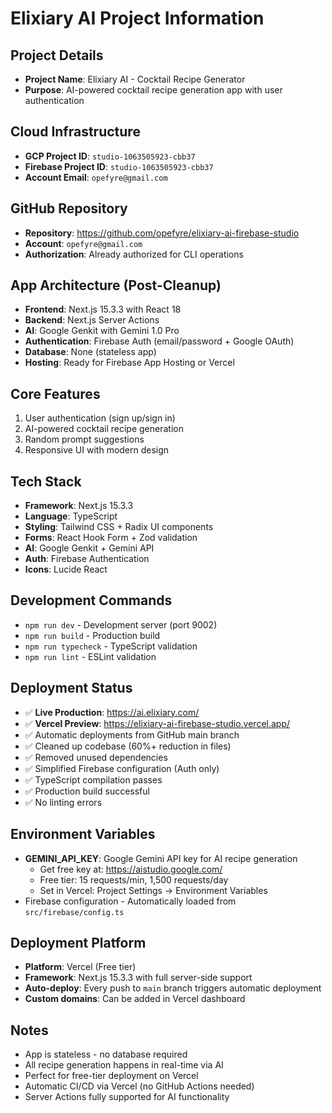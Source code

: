 # Elixiary AI Project Information

## Project Details
- **Project Name**: Elixiary AI - Cocktail Recipe Generator
- **Purpose**: AI-powered cocktail recipe generation app with user authentication

## Cloud Infrastructure
- **GCP Project ID**: `studio-1063505923-cbb37`
- **Firebase Project ID**: `studio-1063505923-cbb37`
- **Account Email**: `opefyre@gmail.com`

## GitHub Repository
- **Repository**: https://github.com/opefyre/elixiary-ai-firebase-studio
- **Account**: `opefyre@gmail.com`
- **Authorization**: Already authorized for CLI operations

## App Architecture (Post-Cleanup)
- **Frontend**: Next.js 15.3.3 with React 18
- **Backend**: Next.js Server Actions
- **AI**: Google Genkit with Gemini 1.0 Pro
- **Authentication**: Firebase Auth (email/password + Google OAuth)
- **Database**: None (stateless app)
- **Hosting**: Ready for Firebase App Hosting or Vercel

## Core Features
1. User authentication (sign up/sign in)
2. AI-powered cocktail recipe generation
3. Random prompt suggestions
4. Responsive UI with modern design

## Tech Stack
- **Framework**: Next.js 15.3.3
- **Language**: TypeScript
- **Styling**: Tailwind CSS + Radix UI components
- **Forms**: React Hook Form + Zod validation
- **AI**: Google Genkit + Gemini API
- **Auth**: Firebase Authentication
- **Icons**: Lucide React

## Development Commands
- `npm run dev` - Development server (port 9002)
- `npm run build` - Production build
- `npm run typecheck` - TypeScript validation
- `npm run lint` - ESLint validation

## Deployment Status
- ✅ **Live Production**: https://ai.elixiary.com/
- ✅ **Vercel Preview**: https://elixiary-ai-firebase-studio.vercel.app/
- ✅ Automatic deployments from GitHub main branch
- ✅ Cleaned up codebase (60%+ reduction in files)
- ✅ Removed unused dependencies
- ✅ Simplified Firebase configuration (Auth only)
- ✅ TypeScript compilation passes
- ✅ Production build successful
- ✅ No linting errors

## Environment Variables
- **GEMINI_API_KEY**: Google Gemini API key for AI recipe generation
  - Get free key at: https://aistudio.google.com/
  - Free tier: 15 requests/min, 1,500 requests/day
  - Set in Vercel: Project Settings → Environment Variables
- Firebase configuration - Automatically loaded from `src/firebase/config.ts`

## Deployment Platform
- **Platform**: Vercel (Free tier)
- **Framework**: Next.js 15.3.3 with full server-side support
- **Auto-deploy**: Every push to `main` branch triggers automatic deployment
- **Custom domains**: Can be added in Vercel dashboard

## Notes
- App is stateless - no database required
- All recipe generation happens in real-time via AI
- Perfect for free-tier deployment on Vercel
- Automatic CI/CD via Vercel (no GitHub Actions needed)
- Server Actions fully supported for AI functionality
